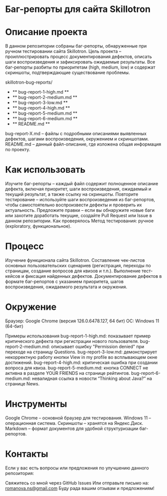 # Баг-репорты для сайта Skillotron

# Описание проекта
В данном репозитории собраны баг-репорты, обнаруженные при ручном тестировании сайта Skillotron. Цель проекта – проиллюстрировать процесс документирования дефектов, описать шаги воспроизведения и зафиксировать ожидаемые результаты. Все баг-репорты разбиты по приоритетам (high, medium, low) и содержат скриншоты, подтверждающие существование проблемы.

skillotron-bug-reports/
- ** bug-report-1-high.md **
- ** bug-report-2-medium.md **
- ** bug-report-3-low.md **
- ** bug-report-4-high.md **
- ** bug-report-5-medium.md **
- ** bug-report-6-medium.md **
- ** README.md **

bug-report-X.md – файлы с подробными описаниями выявленных дефектов, шагами воспроизведения, окружением и скриншотами.
README.md – данный файл-описание, где изложена общая информация по проекту.

# Как использовать
Изучите баг-репорты – каждый файл содержит полноценное описание дефекта, включая приоритет, шаги воспроизведения, ожидаемый и текущий результат, а также ссылку на скриншоты.
Повторите тестирование – используйте шаги воспроизведения из баг-репортов, чтобы самостоятельно воспроизвести дефекты и проверить их актуальность.
Предложите правки – если вы обнаружите новые баги или захотите доработать текущие, создайте Pull Request или Issue в данном репозитории.
Как проверялось
Метод тестирования: ручное (exploratory, функциональное).

# Процесс
Изучение функционала сайта Skillotron.
Составление чек-листов основных пользовательских сценариев (регистрация, переходы по страницам, создание вопросов для квизов и т.п.).
Выполнение тест-кейсов и фиксация найденных дефектов.
Документирование дефектов в формате баг-репортов с указанием приоритета, шагов воспроизведения, ожидаемого результата и окружения.

# Окружение
Браузер: Google Chrome (версия 126.0.6478.127, 64 бит)
ОС: Windows 11 (64-бит)

Примеры использования
bug-report-1-high.md: показывает пример критического дефекта при регистрации нового пользователя.
bug-report-2-medium.md: описывает ошибку "Permission denied" при переходе на страницу Questions.
bug-report-3-low.md: демонстрирует некорректную работу кнопки View in my profile во всплывающем окне достижений.
bug-report-4-high.md: критическая ошибка при создании вопроса для квиза.
bug-report-5-medium.md: кнопка CONNECT не активна в разделе YOUR FRIENDS на странице рейтингов.
bug-report-6-medium.md: невалидная ссылка в новости “Thinking about Java?” на странице News.

# Инструменты
Google Chrome – основной браузер для тестирования.
Windows 11 – операционная система.
Скриншоты – хранятся на Яндекс.Диск.
Markdown – формат документов для удобной структуризации баг-репортов.

# Контакты
Если у вас есть вопросы или предложения по улучшению данного репозитория:

Свяжитесь со мной через GitHub Issues
Или отправьте письмо на: romanova.ns@gmail.com
Буду рада вашим отзывам и предложениям!

